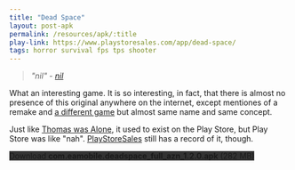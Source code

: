 ```yaml
---
title: "Dead Space"
layout: post-apk
permalink: /resources/apk/:title
play-link: https://www.playstoresales.com/app/dead-space/
tags: horror survival fps tps shooter
---
```


> _"nil" - <a href="#" target="_blank">nil</a>_

What an interesting game. It is so interesting, in fact, that there is almost no presence of this original anywhere on the internet, except mentiones of a remake and <a href="https://play.google.com/store/apps/details?id=com.infinitydevs.deepspaceprem" target="_blank">a different game</a> but almost same name and same concept.

Just like [Thomas was Alone](https://arifhamed.github.io/resources/apk/Thomas-Was-Alone), it used to exist on the Play Store, but Play Store was like "nah". <a href="https://www.playstoresales.com/app/dead-space/" target="_blank">PlayStoreSales</a> still has a record of it, though.

<div class="text-center">
    <a class="btn btn-dark btn-block w-100" onclick='apk("com.eamobile.deadspace_full_azn_1.2.0.apk")' target="_blank" style="text-decoration: none; background-color: #333;"> Download <b>com.eamobile.deadspace_full_azn_1.2.0.apk</b> (282 MB)</a>
</div>
